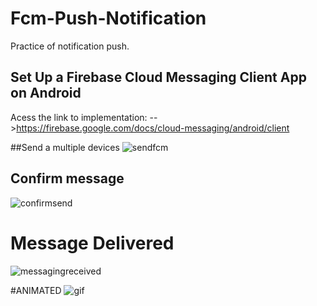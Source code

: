 # Fcm-Push-Notification
Practice of notification push.


## Set Up a Firebase Cloud Messaging Client App on Android

Acess the link to implementation:
-->https://firebase.google.com/docs/cloud-messaging/android/client

##Send a multiple devices
![sendfcm](https://user-images.githubusercontent.com/30245610/44630173-e9733a00-a92f-11e8-9746-74dca5d1c2df.PNG)

## Confirm message
![confirmsend](https://user-images.githubusercontent.com/30245610/44630174-e9733a00-a92f-11e8-8f84-9fd773ecaedd.PNG)

# Message Delivered
![messagingreceived](https://user-images.githubusercontent.com/30245610/44630172-e9733a00-a92f-11e8-8bad-7fbaa639c3ab.PNG)


#ANIMATED
![gif](https://user-images.githubusercontent.com/30245610/44630329-d19cb580-a931-11e8-93a9-7dd9c3873d5f.gif)
